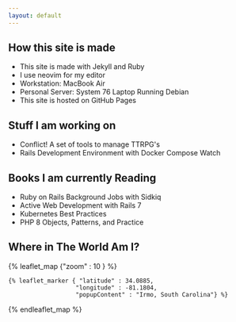 ```yaml
---
layout: default
---
```


<h2> How this site is made </h2>

  <ul>
  <li> This site is made with Jekyll and Ruby</li>
  <li> I use neovim for my editor </li>
  <li> Workstation: MacBook Air</li>
  <li> Personal Server: System 76 Laptop Running Debian</li>
  <li> This site is hosted on GitHub Pages </li>
  </ul>

<h2> Stuff I am working on </h2>
<ul>
<li> Conflict! A set of tools to manage TTRPG's </li>
<li> Rails Development Environment with Docker Compose Watch</li>
</ul>
<h2> Books I am currently Reading</h2>
<ul>
<li> Ruby on Rails Background Jobs with Sidkiq </li>
<li> Active Web Development with Rails 7 </li>
<li> Kubernetes Best Practices </li>
<li> PHP 8 Objects, Patterns, and Practice</li>
</ul>

<h2> Where in The World Am I?</h2>

{% leaflet_map {"zoom" : 10 } %}

    {% leaflet_marker { "latitude" : 34.0885,
                       "longitude" : -81.1804,
                       "popupContent" : "Irmo, South Carolina"} %}
{% endleaflet_map %}
